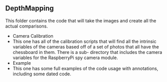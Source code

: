 ## DepthMapping

This folder contains the code that will take the images and create
all the actual comparisons. 

 + Camera Calibration
  + This one has all of the calibration scripts that will find
all the intrinsic variables of the cameras based off of a set of 
photos that all have the chessboard in them. There is a sub-
directory that includes the camera variables for the RaspberryPi
spy camera module. 
 + Example
  + This one has some full examples of the code usage with 
annotations, including some dated code. 
